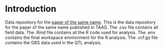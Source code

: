 # Introduction
Data repository for the [paper of the same name](https://link.springer.com/article/10.1007/s00122-021-03936-6). This is the data repository for the paper of the same name published in TAAG. The .csv file contains all field data. The .Rmd file contains all the R code used for analysis. The .env contains the final workspace environment for the R analysis. The .vcf.gz file contains the GBS data used in the QTL analysis.
